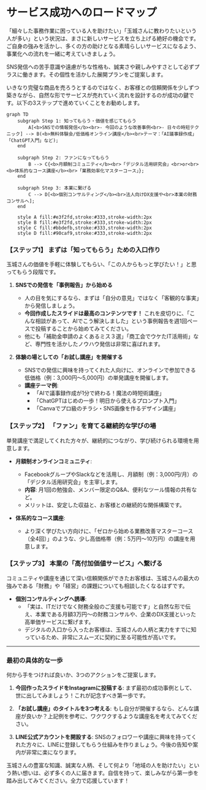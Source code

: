 # サービス成功へのロードマップ

「細々した事務作業に困っている人を助けたい」「玉城さんに教わりたいという人が多い」という状況は、まさに新しいサービスを立ち上げる絶好の機会です。ご自身の強みを活かし、多くの方の助けとなる素晴らしいサービスになるよう、事業化への流れを一緒に考えていきましょう。

SNS発信への苦手意識や遠慮がちな性格も、誠実さや親しみやすさとして必ずプラスに働きます。その個性を活かした展開プランをご提案します。

いきなり完璧な商品を売ろうとするのではなく、お客様との信頼関係を少しずつ築きながら、自然な形でサービスが売れていく流れを設計するのが成功の鍵です。以下の3ステップで進めていくことをお勧めします。

```mermaid
graph TD
    subgraph Step 1: 知ってもらう・価値を感じてもらう
        A[<b>SNSでの情報発信</b><br>- 今回のような改善事例<br>- 日々の時短テクニック] --> B(<b>無料体験会/低価格オンライン講座</b><br>テーマ：「AI議事録作成」「ChatGPT入門」など);
    end

    subgraph Step 2: ファンになってもらう
        B --> C{<b>月額制コミュニティ</b><br>「デジタル活用研究会」<br>or<br><b>体系的なコース講座</b><br>「業務効率化マスターコース」};
    end
    
    subgraph Step 3: 本業に繋げる
        C --> D[<b>個別コンサルティング</b><br>法人向けDX支援や<br>本業の財務コンサルへ];
    end

    style A fill:#e3f2fd,stroke:#333,stroke-width:2px
    style B fill:#e3f2fd,stroke:#333,stroke-width:2px
    style C fill:#bbdefb,stroke:#333,stroke-width:2px
    style D fill:#90caf9,stroke:#333,stroke-width:2px
```

### 【ステップ1】 まずは「知ってもらう」ための入口作り

玉城さんの価値を手軽に体験してもらい、「この人からもっと学びたい！」と思ってもらう段階です。

1.  **SNSでの発信を「事例報告」から始める**
    *   人の目を気にするなら、まずは「自分の意見」ではなく「客観的な事実」から発信しましょう。
    *   **今回作成したスライドは最高のコンテンツです！** これを皮切りに、「こんな相談があって、AIでこう解決しました」という事例報告を週1回ペースで投稿することから始めてみてください。
    *   他にも「補助金申請のよくあるミス３選」「商工会でウケたIT活用術」など、専門性を活かしたノウハウ発信は非常に喜ばれます。

2.  **体験の場としての「お試し講座」を開催する**
    *   SNSでの発信に興味を持ってくれた人向けに、オンラインで参加できる低価格（例：3,000円〜5,000円）の単発講座を開催します。
    *   **講座テーマ例**:
        *   「AIで議事録作成が1分で終わる！魔法の時短術講座」
        *   「ChatGPTはじめの一歩！明日から使えるプロンプト入門」
        *   「Canvaでプロ級のチラシ・SNS画像を作るデザイン講座」

### 【ステップ2】 「ファン」を育てる継続的な学びの場

単発講座で満足してくれた方々が、継続的につながり、学び続けられる環境を用意します。

*   **月額制オンラインコミュニティ**:
    *   FacebookグループやSlackなどを活用し、月額制（例：3,000円/月）の「デジタル活用研究会」を主宰します。
    *   **内容**: 月1回の勉強会、メンバー限定のQ&A、便利なツール情報の共有など。
    *   メリットは、安定した収益と、お客様との継続的な関係構築です。

*   **体系的なコース講座**:
    *   より深く学びたい方向けに、「ゼロから始める業務改善マスターコース（全4回）」のような、少し高価格帯（例：5万円〜10万円）の講座を用意します。

### 【ステップ3】 本業の「高付加価値サービス」へ繋げる

コミュニティや講座を通じて深い信頼関係ができたお客様は、玉城さんの最大の強みである「財務」や「経営」の課題についても相談したくなるはずです。

*   **個別コンサルティングへ誘導**:
    *   「実は、ITだけでなく財務全般のご支援も可能です」と自然な形で伝え、本業である月額3万円〜の財務コンサルや、企業のDX支援といった高単価サービスに繋げます。
    *   デジタルの入口から入ったお客様は、玉城さんの人柄と実力をすでに知っているため、非常にスムーズに契約に至る可能性が高いです。

---

### 最初の具体的な一歩

何から手をつければ良いか、3つのアクションをご提案します。

1.  **今回作ったスライドをInstagramに投稿する**:
    まず最初の成功事例として、世に出してみましょう！これが記念すべき第一歩です。

2.  **「お試し講座」のタイトルを3つ考える**:
    もし自分が開催するなら、どんな講座が良いか？上記例を参考に、ワクワクするような講座名を考えてみてください。

3.  **LINE公式アカウントを開設する**:
    SNSのフォロワーや講座に興味を持ってくれた方々に、LINEに登録してもらう仕組みを作りましょう。今後の告知や案内が非常に楽になります。

玉城さんの豊富な知識、誠実な人柄、そして何より「地域の人を助けたい」という熱い想いは、必ず多くの人に届きます。自信を持って、楽しみながら第一歩を踏み出してみてください。全力で応援しています！ 